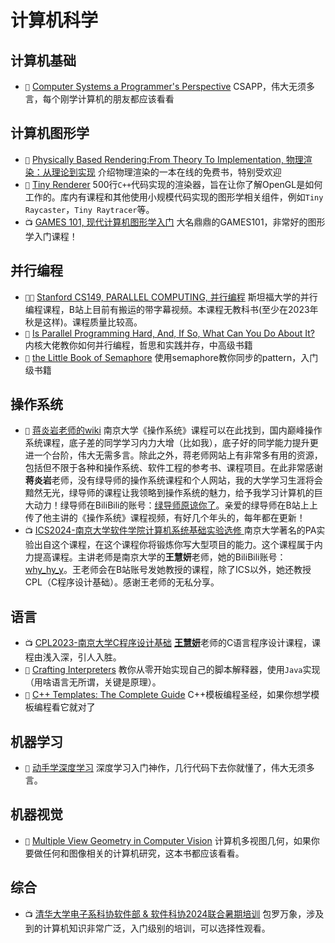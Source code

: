 # 计算机科学
## 计算机基础
* `📖` [Computer Systems a Programmer's Perspective](https://www.cs.sfu.ca/~ashriram/Courses/CS295/assets/books/CSAPP_2016.pdf) CSAPP，伟大无须多言，每个刚学计算机的朋友都应该看看

## 计算机图形学
* `📖` [Physically Based Rendering:From Theory To Implementation, 物理渲染：从理论到实现](https://pbr-book.org/) 介绍物理渲染的一本在线的免费书，特别受欢迎
* `📂` [Tiny Renderer](https://github.com/ssloy/tinyrenderer) 500行`C++`代码实现的渲染器，旨在让你了解OpenGL是如何工作的。库内有课程和其他使用小规模代码实现的图形学相关组件，例如`Tiny Raycaster`，`Tiny Raytracer`等。
* `📺` [GAMES 101, 现代计算机图形学入门](https://www.bilibili.com/video/BV1X7411F744) 大名鼎鼎的GAMES101，非常好的图形学入门课程！

## 并行编程
* `👨‍🎓` [Stanford CS149, PARALLEL COMPUTING, 并行编程](https://gfxcourses.stanford.edu/cs149) 斯坦福大学的并行编程课程，B站上目前有搬运的带字幕视频。本课程无教科书(至少在2023年秋是这样)。课程质量比较高。
* `📖` [Is Parallel Programming Hard, And, If So, What Can You Do About It?](https://www.kernel.org/pub/linux/kernel/people/paulmck/perfbook/perfbook.html) 内核大佬教你如何并行编程，哲思和实践并存，中高级书籍
* `📖` [the Little Book of Semaphore](https://greenteapress.com/semaphores/LittleBookOfSemaphores.pdf) 使用semaphore教你同步的pattern，入门级书籍

## 操作系统
* `🔗` [蒋炎岩老师的wiki](jyywiki.cn) 南京大学《操作系统》课程可以在此找到，国内巅峰操作系统课程，底子差的同学学习内力大增（比如我），底子好的同学能力提升更进一个台阶，伟大无需多言。除此之外，蒋老师网站上有非常多有用的资源，包括但不限于各种和操作系统、软件工程的参考书、课程项目。在此非常感谢**蒋炎岩**老师，没有绿导师的操作系统课程和个人网站，我的大学学习生涯将会黯然无光，绿导师的课程让我领略到操作系统的魅力，给予我学习计算机的巨大动力！绿导师在BiliBili的账号：[绿导师原谅你了](https://space.bilibili.com/202224425)。亲爱的绿导师在B站上上传了他主讲的《操作系统》课程视频，有好几个年头的，每年都在更新！
* `📺` [ICS2024-南京大学软件学院计算机系统基础实验选修
](https://space.bilibili.com/49964811/channel/collectiondetail?sid=3778580) 南京大学著名的PA实验出自这个课程，在这个课程你将锻炼你写大型项目的能力。这个课程属于内力提高课程。主讲老师是南京大学的**王慧妍**老师，她的BiliBili账号：[why_hy_y](https://space.bilibili.com/49964811)。王老师会在B站账号发她教授的课程，除了ICS以外，她还教授CPL（C程序设计基础）。感谢王老师的无私分享。

## 语言
* `📺` [CPL2023-南京大学C程序设计基础](https://space.bilibili.com/49964811/channel/collectiondetail?sid=2085710) [**王慧妍**](https://space.bilibili.com/49964811)老师的C语言程序设计课程，课程由浅入深，引人入胜。
* `📖` [Crafting Interpreters](https://craftinginterpreters.com/) 教你从零开始实现自己的脚本解释器，使用`Java`实现（用啥语言无所谓，关键是原理）。
* `📖` [C++ Templates: The Complete Guide](https://agorism.dev/book/c++/David%20Vandevoorde%2C%20Nicolai%20M.%20Josuttis%2C%20Douglas%20Gregor%20-%20C%2B%2B%20Templates_%20The%20Complete%20Guide-Addison-Wesley%20%282017%29.pdf) C++模板编程圣经，如果你想学模板编程看它就对了

## 机器学习
* `📖` [动手学深度学习](https://zh.d2l.ai/) 深度学习入门神作，几行代码下去你就懂了，伟大无须多言。

## 机器视觉
* `📖` [Multiple View Geometry in Computer Vision](http://www.r-5.org/files/books/computers/algo-list/image-processing/vision/Richard_Hartley_Andrew_Zisserman-Multiple_View_Geometry_in_Computer_Vision-EN.pdf) 计算机多视图几何，如果你要做任何和图像相关的计算机研究，这本书都应该看看。

## 综合
* `📺` [清华大学电子系科协软件部 & 软件科协2024联合暑期培训](https://www.bilibili.com/video/BV1v9cteeEro) 包罗万象，涉及到的计算机知识非常广泛，入门级别的培训，可以选择性观看。